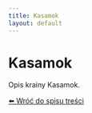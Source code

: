 ```yaml
---
title: Kasamok
layout: default
---
```


# Kasamok

Opis krainy Kasamok.

[⬅️ Wróć do spisu treści](../index.md)
